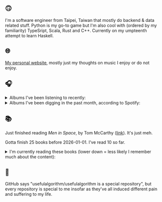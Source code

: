 ## 🙃

I'm a software engineer from Taipei, Taiwan that mostly do backend & data related stuff. Python is my go-to game but I'm also cool with (ordered by my familiarity) TypeSript, Scala, Rust and C++. Currently on my umpteenth attempt to learn Haskell.

## 🌐

[My personal website](https://usefulalgorithm.github.io/), mostly just my thoughts on music I enjoy or do not enjoy.

## 🎧

<details>
<summary>Albums I've been listening to recently:</summary>

- _I LAY DOWN MY LIFE FOR YOU_, by JPEGMAFIA
- _Pray for Paris_, by Westside Gunn
- _Let Me Out_, by Fatboi Sharif, Driveby
- _Totality_, by Natural Information Society, Bitchin Bajas
- _Pro Unlimited_, by Various Artists

</details>

<details>
<summary>Albums I've been digging in the past month, according to Spotify:</summary>

- _From Where You Came_, by Kara-Lis Coverdale
- _Totality_, by Natural Information Society, Bitchin Bajas
- _Like A Ribbon_, by John Glacier
- _Dos Moons_, by Dos Monos
- _Only Dust Remains_, by Backxwash
- _Blue Veil_, by Lucy Railton
- _Super Tecmo Bo_, by Boldy James, The Alchemist
- _A City Drowned in God's Black Tears_, by Infinity Knives, Brian Ennals
- _Every Bridge Burning_, by Nails
- _Let Me Out_, by Fatboi Sharif, Driveby
- _Music From The Merch Desk (2016 - 2023)_, by Aphex Twin
- _Every Sound Has A Color In The Valley Of Night_, by Night Verses
- _Void Patrol_, by Void Patrol
- _The Crying Nudes_, by The Crying Nudes
- _Rest Symbol_, by rest symbol
- _Excelsior_, by Benny The Butcher
- _IOX_, by LA Timpa
- _Pearl_, by Dos Monos

</details>

## 📚

Just finished reading _Men in Space_, by Tom McCarthy ([link](https://hardcover.app/books/men-in-space)). It's just meh.

Gotta finish 25 books before 2026-01-01. I've read 10 so far.

<details>
<summary>I'm currently reading these books (lower down = less likely I remember much about the content):</summary>

- _The Absence of Myth: Writings on Surrealism_, by Georges Bataille, Michael   Richardson ([link](https://hardcover.app/books/the-absence-of-myth-writings-on-surrealism))
- _Genesis and Trace: Derrida Reading Husserl and Heidegger_, by Paola Marrati, Simon Sparks ([link](https://hardcover.app/books/genesis-and-trace))
- _Philosophical Chemistry: Genealogy of a Scientific Field_, by Manuel DeLanda ([link](https://hardcover.app/books/philosophical-chemistry))
- _Political Categories: Thinking Beyond Concepts_, by Michael Marder ([link](https://hardcover.app/books/political-categories))
- _Regeneration_, by Pat Barker ([link](https://hardcover.app/books/regeneration-1991))
- _K-punk_, by Mark Fisher ([link](https://hardcover.app/books/k-punk-2018))
- _A Biography of Ordinary Man: On Authorities and Minorities_, by François Laruelle, Jessie Hock, and friends ([link](https://hardcover.app/books/a-biography-of-ordinary-man))
- _A Short History of Decay_, by Emil M. Cioran, Richard Howard ([link](https://hardcover.app/books/a-short-history-of-decay))
- _Anti-Oedipus_, by Gilles Deleuze, Félix Guattari ([link](https://hardcover.app/books/anti-oedipus))
- _A Thousand Plateaus_, by Gilles Deleuze, Félix Guattari ([link](https://hardcover.app/books/a-thousand-plateaus))

</details>

## 💬

GitHub says "usefulalgorithm/usefulalgorithm is a special repository", but every repository is special to me insofar as they've all induced different pain and suffering to my life.